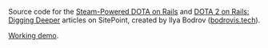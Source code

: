 Source code for the [Steam-Powered DOTA on Rails](http://www.sitepoint.com/steam-powered-dota-on-rails/) and
[DOTA 2 on Rails: Digging Deeper](http://www.sitepoint.com/dota-2-rails-digging-deeper/) articles on
SitePoint,
created by Ilya Bodrov ([bodrovis.tech](http://bodrovis.tech)).

[Working demo](https://sitepoint-dota.herokuapp.com/).



